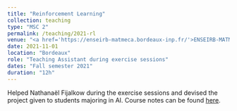 ```yaml
---
title: "Reinforcement Learning"
collection: teaching
type: "MSC 2"
permalink: /teaching/2021-rl
venue: "<a href='https://enseirb-matmeca.bordeaux-inp.fr/'>ENSEIRB-MATMECA</a>"
date: 2021-11-01
location: "Bordeaux"
role: "Teaching Assistant during exercise sessions"
dates: "Fall semester 2021"
duration: "12h"
---
```


Helped Nathanaël Fijalkow during the exercise sessions and devised the project given to students majoring in AI.
Course notes can be found [here](https://github.com/nathanael-fijalkow/nathanael-fijalkow.github.io/tree/master/teaching/RL%20ENSEIRB).
